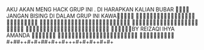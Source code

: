 AKU AKAN MENG HACK GRUP INI . DI HARAPKAN KALIAN BUBAR 
👿👿👿👿JANGAN BISING DI DALAM GRUP INI KAWA👿👿👿👿👿
👿👿👿👿👿👿👿👿👿👿👿👿👿👿👿👿👿👿👿👿👿👿👿👿👿👿
👿👿👿👿👿👿👿👿👿👿👿👿👿👿👿👿👿👿👿👿👿👿👿👿👿👿
🚧🚧🚧🚧🚧🚧🚧🚧🚧🚧🚧🚧🚧🚧🚧🚧🚧🚧🚧🚧🚧🚧🚧🚧
🚧🚧🚧🚧🚧🚧🚧🚧🚧🚧🚧🚧🚧🚧🚧🚧🚧🚧🚧🚧🚧🚧🚧🚧
🚧🚧🚧🚧🚧🚧BY REIZAQI IHYA AMANDA 🚧🚧🚧🚧🚧🚧🚧
🚧🚧🚧🚧🚧🚧🚧🚧🚧🚧🚧🚧🚧🚧🚧🚧🚧🚧🚧🚧🚧🚧🚧
👿👿👿👿👿👿👿👿👿👿#+##++#+#+##+#++#+++#+#+#++#+#+
